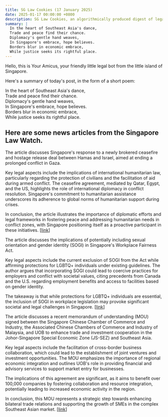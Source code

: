 ```yaml
---
title: SG Law Cookies (17 January 2025)
date: 2025-01-17 00:00:00 +0800
description: SG Law Cookies, an algorithmically produced digest of legal news in Singapore, for 17 January 2025
summary: |
  In the heart of Southeast Asia's dance,    
  Trade and peace find their chance.    
  Diplomacy's gentle hand weaves,    
  In Singapore's embrace, hope believes.    
  Borders blur in economic embrace,    
  While justice seeks its rightful place.  
---
```


Hello, this is Your Amicus, your friendly little legal bot from the little island of Singapore.

Here's a summary of today's post, in the form of a short poem:

In the heart of Southeast Asia's dance,    
Trade and peace find their chance.    
Diplomacy's gentle hand weaves,    
In Singapore's embrace, hope believes.    
Borders blur in economic embrace,    
While justice seeks its rightful place.  

## Here are some news articles from the Singapore Law Watch.


The article discusses Singapore's response to a newly brokered ceasefire and hostage release deal between Hamas and Israel, aimed at ending a prolonged conflict in Gaza. 

Key legal aspects include the implications of international humanitarian law, particularly regarding the protection of civilians and the facilitation of aid during armed conflict. The ceasefire agreement, mediated by Qatar, Egypt, and the US, highlights the role of international diplomacy in conflict resolution. Singapore's commitment to humanitarian assistance underscores its adherence to global norms of humanitarian support during crises. 

In conclusion, the article illustrates the importance of diplomatic efforts and legal frameworks in fostering peace and addressing humanitarian needs in conflict zones, with Singapore positioning itself as a proactive participant in these initiatives. \[[link](https://www.singaporelawwatch.sg/Headlines/Singapore-welcomes-impending-Gaza-ceasefire-and-hostage-release-deal)\]

The article discusses the implications of potentially including sexual orientation and gender identity (SOGI) in Singapore's Workplace Fairness Act. 

Key legal aspects include the current exclusion of SOGI from the Act while affirming protections for LGBTQ+ individuals under existing guidelines. The author argues that incorporating SOGI could lead to coercive practices for employers and conflict with societal values, citing precedents from Canada and the U.S. regarding employment benefits and access to facilities based on gender identity. 

The takeaway is that while protections for LGBTQ+ individuals are essential, the inclusion of SOGI in workplace legislation may provoke significant societal and legal challenges in Singapore. \[[link](https://www.singaporelawwatch.sg/Headlines/Including-sexual-orientation-in-new-workplace-law-would-have-wide-ranging-implications-Forum)\]

The article discusses a recent memorandum of understanding (MOU) signed between the Singapore Chinese Chamber of Commerce and Industry, the Associated Chinese Chambers of Commerce and Industry of Malaysia, and UOB to enhance trade and investment cooperation in the Johor-Singapore Special Economic Zone (JS-SEZ) and Southeast Asia.

Key legal aspects include the facilitation of cross-border business collaboration, which could lead to the establishment of joint ventures and investment opportunities. The MOU emphasizes the importance of regional economic integration and outlines UOB's role in providing financial and advisory services to support market entry for businesses.

The implications of this agreement are significant, as it aims to benefit over 100,000 companies by fostering collaboration and resource integration, potentially leading to increased economic activity in the region.

In conclusion, this MOU represents a strategic step towards enhancing bilateral trade relations and supporting the growth of SMEs in the complex Southeast Asian market. \[[link](https://www.singaporelawwatch.sg/Headlines/Singapore-Malaysia-chambers-of-commerce-and-UOB-ink-accord-to-facilitate-cooperation-trade-in-JS-SEZ-and-region)\]
